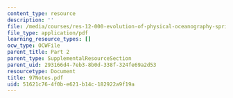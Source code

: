 ```yaml
---
content_type: resource
description: ''
file: /media/courses/res-12-000-evolution-of-physical-oceanography-spring-2007/51621c764f0be621b14c182922a9f19a_97Notes.pdf
file_type: application/pdf
learning_resource_types: []
ocw_type: OCWFile
parent_title: Part 2
parent_type: SupplementalResourceSection
parent_uid: 293166d4-7eb3-8b0d-338f-324fe69a2d53
resourcetype: Document
title: 97Notes.pdf
uid: 51621c76-4f0b-e621-b14c-182922a9f19a
---
```

